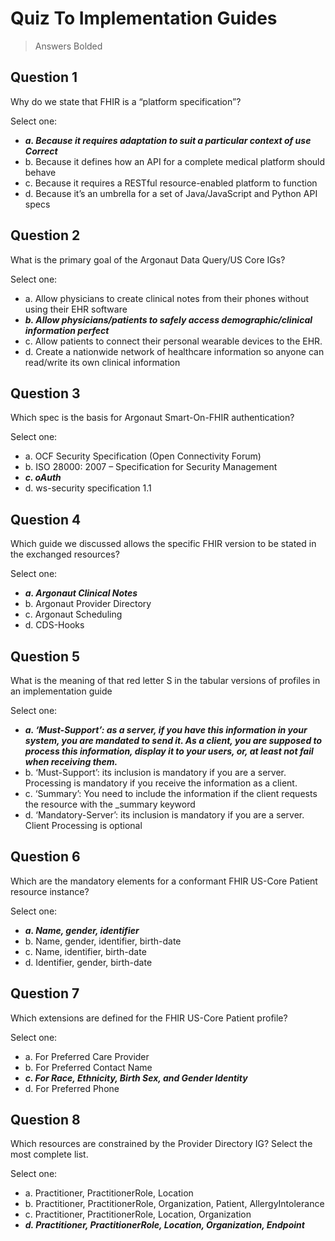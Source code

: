 # Quiz To Implementation Guides 
> Answers Bolded

## Question 1
Why do we state that FHIR is a “platform specification”?

Select one:
- ***a. Because it requires adaptation to suit a particular context of use Correct***
- b. Because it defines how an API for a complete medical platform should behave
- c. Because it requires a RESTful resource-enabled platform to function
- d. Because it’s an umbrella for a set of Java/JavaScript and Python API specs

## Question 2
What is the primary goal of the Argonaut Data Query/US Core IGs?

Select one:
- a. Allow physicians to create clinical notes from their phones without using their EHR software
- ***b. Allow physicians/patients to safely access demographic/clinical information perfect***
- c. Allow patients to connect their personal wearable devices to the EHR.
- d. Create a nationwide network of healthcare information so anyone can read/write its own clinical information

## Question 3
Which spec is the basis for Argonaut Smart-On-FHIR authentication? 

Select one:
- a. OCF Security Specification (Open Connectivity Forum)
- b. ISO 28000: 2007 – Specification for Security Management
- ***c. oAuth*** 
- d. ws-security specification 1.1

## Question 4
Which guide we discussed allows the specific FHIR version to be stated in the exchanged resources? 

Select one:
- ***a. Argonaut Clinical Notes***
- b. Argonaut Provider Directory
- c. Argonaut Scheduling
- d. CDS-Hooks 

## Question 5
What is the meaning of that red letter S in the tabular versions of profiles in an implementation guide  

Select one:
- ***a. ‘Must-Support’: as a server, if you have this information in your system, you are mandated to send it. As a client, you are supposed to process this information, display it to your users, or, at least not fail when receiving them.***
- b. ‘Must-Support’: its inclusion is mandatory if you are a server. Processing is mandatory if you receive the information as a client.
- c. ‘Summary’: You need to include the information if the client requests the resource with the _summary keyword
- d. ‘Mandatory-Server’: its inclusion is mandatory if you are a server. Client Processing is optional

## Question 6
Which are the mandatory elements for a conformant FHIR US-Core Patient resource instance?

Select one:
- ***a. Name, gender, identifier*** 
- b. Name, gender, identifier, birth-date
- c. Name, identifier, birth-date
- d. Identifier, gender, birth-date

## Question 7
Which extensions are defined for the FHIR US-Core Patient profile?

Select one:
- a. For Preferred Care Provider
- b. For Preferred Contact Name
- ***c. For Race, Ethnicity,  Birth Sex, and Gender Identity*** 
- d. For Preferred Phone

## Question 8
Which resources are constrained by the Provider Directory IG? Select the most complete list.

Select one:
- a. Practitioner, PractitionerRole, Location
- b. Practitioner, PractitionerRole, Organization, Patient, AllergyIntolerance
- c. Practitioner, PractitionerRole, Location, Organization
- ***d. Practitioner, PractitionerRole, Location, Organization, Endpoint*** 

